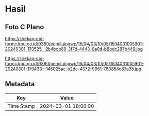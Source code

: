 # Hasil

## Foto C Plano

https://sirekap-obj-formc.kpu.go.id/9380/pemilu/ppwp/15/04/03/10/05/1504031005901-20240301-170525--2b4bcb89-3f7d-4443-8a0d-b8bdc287b449.jpg

https://sirekap-obj-formc.kpu.go.id/9380/pemilu/ppwp/15/04/03/10/05/1504031005901-20240301-170433--145025ac-b2dc-4372-9961-780854c87a38.jpg


## Metadata

| Key        | Value               |
| ---------- | ------------------- |
| Time Stamp | 2024-03-01 18:00:00 |




